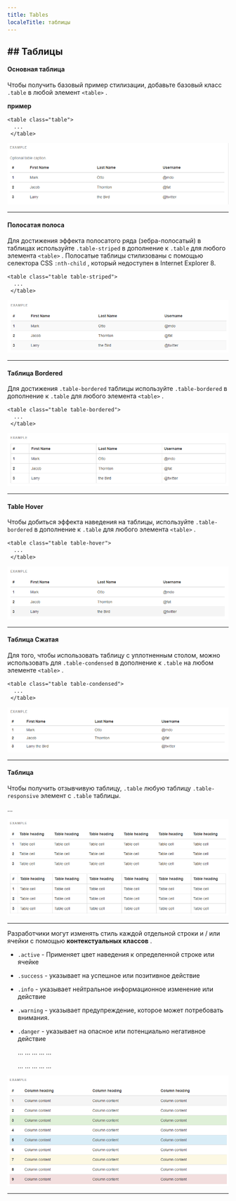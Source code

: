 ```yaml
---
title: Tables
localeTitle: таблицы
---
```

## \## Таблицы

#### Основная таблица

Чтобы получить базовый пример стилизации, добавьте базовый класс `.table` в любой элемент `<table>` .

**пример**
```
<table class="table"> 
  ... 
 </table> 
```

![Основная таблица](https://github.com/TroyB12/Pictures/blob/master/Basic%20Table.PNG)

* * *

#### Полосатая полоса

Для достижения эффекта полосатого ряда (зебра-полосатый) в таблицах используйте `.table-striped` в дополнение к `.table` для любого элемента `<table>` . Полосатые таблицы стилизованы с помощью селектора CSS `:nth-child` , который недоступен в Internet Explorer 8.
```
<table class="table table-striped"> 
  ... 
 </table> 
```

![Полосатый стол](https://github.com/TroyB12/Pictures/blob/master/Table%20Striped.PNG)

* * *

#### Таблица Bordered

Для достижения `.table-bordered` таблицы используйте `.table-bordered` в дополнение к `.table` для любого элемента `<table>` .
```
<table class="table table-bordered"> 
  ... 
 </table> 
```

![Граничная таблица](https://github.com/TroyB12/Pictures/blob/master/Table%20Bordered.PNG)

* * *

#### Table Hover

Чтобы добиться эффекта наведения на таблицы, используйте `.table-bordered` в дополнение к `.table` для любого элемента `<table>` .
```
<table class="table table-hover"> 
  ... 
 </table> 
```

![Стол для наведения](https://github.com/TroyB12/Pictures/blob/master/Table%20Hover.PNG)

* * *

#### Таблица Сжатая

Для того, чтобы использовать таблицу с уплотненным столом, можно использовать для `.table-condensed` в дополнение к `.table` на любом элементе `<table>` .
```
<table class="table table-condensed"> 
  ... 
 </table> 
```

![Сжатый стол](https://github.com/TroyB12/Pictures/blob/master/Table%20Condensed.PNG)

* * *

#### Таблица

Чтобы получить отзывчивую таблицу, `.table` любую таблицу `.table-responsive` элемент с `.table` таблицы.

...

![Отзывчивая таблица](https://github.com/TroyB12/Pictures/blob/master/Table%20Responsive.PNG)

* * *

Разработчики могут изменять стиль каждой отдельной строки и / или ячейки с помощью **контекстуальных классов** .

*   `.active` - Применяет цвет наведения к определенной строке или ячейке
    
*   `.success` - указывает на успешное или позитивное действие
    
*   `.info` - указывает нейтральное информационное изменение или действие
    
*   `.warning` - указывает предупреждение, которое может потребовать внимания.
    
*   `.danger` - указывает на опасное или потенциально негативное действие
    
    ... ... ... ... ...
    
    ... ... ... ... ...
    

![Таблица контекстного класса](https://github.com/TroyB12/Pictures/blob/master/Table%20Contextual%20Classes.PNG)

* * *
